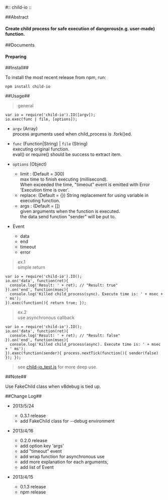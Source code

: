 #:: child-io ::

##Abstract
#### Create child process for safe execution of dangerous(e.g. user-made) function.

##Documents
#### Preparing

##Install##

To install the most recent release from npm, run:

	npm install child-io

##Usage##

> general  
	
	var io = require('child-io').IO([argv]);
	io.exec(func | file, [options]);
  
- `argv` (Array)  
  process arguments used when child_process is .fork()ed.  
  
- `func` (Function|String) | `file` (String)  
  executing original function.  
  eval() or require() should be success to extract item.
  
- `options` (Object)
  * limit  : (Default = 300)  
    max time to finish executing (millisecond).  
    When exceeded the time, "timeout" event is emitted with Error 'Execution time is over'.  
  * replace: (Default = {})
    String replacement for using variable in executing function.
  * args   : (Default = [])  
    given arguments when the function is executed.  
    the data send function "sender" will be put to.  
  
- Event
  * data
  * end
  * timeout
  * error
  
> ex.1  
  simple return

	var io = require('child-io').IO();
	io.on('data', function(ret){
	  console.log('Result: ' + ret); // "Result: true"
	}).on('end', function(msec){
	  console.log('Killed child_process(sync). Execute time is: ' + msec + ' ms');
	}).exec(function(){ return true; });

> ex.2  
  use asynchronous callback 
  
	var io = require('child-io').IO();
	io.on('data', function(ret){
	  console.log('Result: ' + ret); // "Result: false"
	}).on('end', function(msec){
	  console.log('Killed child_process(async). Execute time is: ' + msec + ' ms');
	}).exec(function(sender){ process.nextTick(function(){ sender(false) }); });
	
> see [child-io\_test.js](https://github.com/ystskm/node-child-io/blob/master/sample/child-io_test.js) for more deep use.

##Note##

Use FakeChild class when v8debug is tied up.

##Change Log##

+ 2013/5/24
  - 0.3.1 release
  - add FakeChild class for --debug environment

+ 2013/4/16
  - 0.2.0 release
  - add option key 'args'
  - add "timeout" event
  - add wrap function for asynchronous use
  - add more explanation for each arguments,
  - add list of Event

+ 2013/4/15
  - 0.1.3 release
  - npm release
